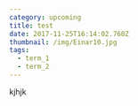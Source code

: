 ```yaml
---
category: upcoming
title: test
date: 2017-11-25T16:14:02.760Z
thumbnail: /img/Einar10.jpg
tags:
  - term_1
  - term_2
---
```

kjhjk
